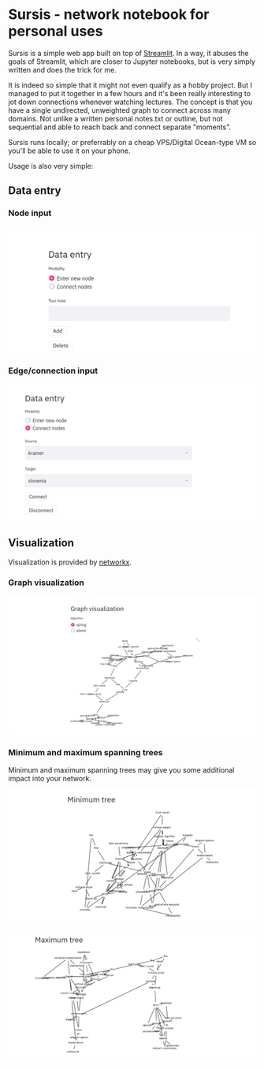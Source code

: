 # Sursis - network notebook for personal uses

Sursis is a simple web app built on top of [Streamlit](https://streamlit.io). In a way, it abuses the goals of Streamlit, which are closer to Jupyter notebooks, but is very simply written and does the trick for me.

It is indeed so simple that it might not even qualify as a hobby project. But I managed to put it together in a few hours and it's been really interesting to jot down connections whenever watching lectures. The concept is that you have a single undirected, unweighted graph to connect across many domains. Not unlike a written personal notes.txt or outline, but not sequential and able to reach back and connect separate "moments".


Sursis runs locally; or preferrably on a cheap VPS/Digital Ocean-type VM so you'll be able to use it on your phone. 



Usage is also very simple:

## Data entry

### Node input 

![node input](UI-1.png)

### Edge/connection input

![connection input](UI-2.png)

## Visualization

Visualization is provided by [networkx](https://networkx.github.io).

### Graph visualization

![graph](UI-3.png)

### Minimum and maximum spanning trees

Minimum and maximum spanning trees may give you some additional impact into your network.

![graph](UI-4.png)


![graph](UI-5.png)